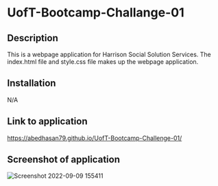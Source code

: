 # UofT-Bootcamp-Challange-01

## Description
This is a webpage application for Harrison Social Solution Services. The index.html file and style.css file makes up the webpage application.

## Installation

N/A

## Link to application

https://abedhasan79.github.io/UofT-Bootcamp-Challenge-01/

## Screenshot of application
![Screenshot 2022-09-09 155411](https://user-images.githubusercontent.com/106339494/189432918-e0e449d3-6cbc-468a-ad16-8180e3bfa6b7.png)